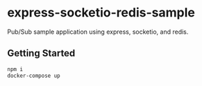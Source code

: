 # express-socketio-redis-sample

Pub/Sub sample application using express, socketio, and redis.

## Getting Started

```bash
npm i
docker-compose up
```
